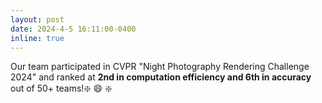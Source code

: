 ```yaml
---
layout: post
date: 2024-4-5 16:11:00-0400
inline: true
---
```


Our team participated in CVPR "Night Photography Rendering Challenge 2024" and ranked at **2nd in computation efficiency and 6th in accuracy** out of 50+ teams!:sparkle: :smile: :sparkle:
